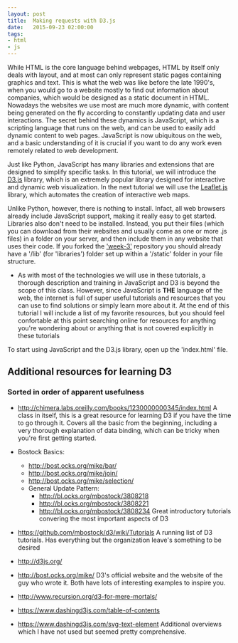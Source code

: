 ```yaml
---
layout: post
title:  Making requests with D3.js
date:   2015-09-23 02:00:00
tags:
- html
- js
---
```


While HTML is the core language behind webpages, HTML by itself only deals with layout, and at most can only represent static pages containing graphics and text. This is what the web was like before the late 1990's, when you would go to a website mostly to find out information about companies, which would be designed as a static document in HTML. Nowadays the websites we use most are much more dynamic, with content being generated on the fly according to constantly updating data and user interactions. The secret behind these dynamics is JavaScript, which is a scripting language that runs on the web, and can be used to easily add dynamic content to web pages. JavaScript is now ubiquitous on the web, and a basic understanding of it is crucial if you want to do any work even remotely related to web development. 

Just like Python, JavaScript has many libraries and extensions that are designed to simplify specific tasks. In this tutorial, we will introduce the [D3.js](http://d3js.org/) library, which is an extremely popular library designed for interactive and dynamic web visualization. In the next tutorial we will use the [Leaflet.js](http://leafletjs.com/) library, which automates the creation of interactive web maps.

Unlike Python, however, there is nothing to install. Infact, all web browsers already include JavaScript support, making it really easy to get started. Libraries also don't need to be installed. Instead, you put their files (which you can download from their websites and usually come as one or more .js files) in a folder on your server, and then include them in any website that uses their code. If you forked the ['week-3'](https://github.com/data-mining-the-city/week-3) repository you should already have a '/lib' (for 'libraries') folder set up within a '/static' folder in your file structure. 

* As with most of the technologies we will use in these tutorials, a thorough description and training in JavaScript and D3 is beyond the scope of this class. However, since JavaScript is **THE** language of the web, the internet is full of super useful tutorials and resources that you can use to find solutions or simply learn more about it. At the end of this tutorial I will include a list of my favorite resources, but you should feel confortable at this point searching online for resources for anything you're wondering about or anything that is not covered explicitly in these tutorials

To start using JavaScript and the D3.js library, open up the 'index.html' file.




## Additional resources for learning D3
### Sorted in order of apparent usefulness

- http://chimera.labs.oreilly.com/books/1230000000345/index.html
A class in itself, this is a great resource for learning D3 if you have the time to go through it. Covers all the basic from the beginning, including a very thorough explanation of data binding, which can be tricky when you're first getting started.

- Bostock Basics:
  - http://bost.ocks.org/mike/bar/
  - http://bost.ocks.org/mike/join/
  - http://bost.ocks.org/mike/selection/
  - General Update Pattern:
    -  http://bl.ocks.org/mbostock/3808218
    -  http://bl.ocks.org/mbostock/3808221
    -  http://bl.ocks.org/mbostock/3808234
Great introductory tutorials convering the most important aspects of D3

 - https://github.com/mbostock/d3/wiki/Tutorials
 A running list of D3 tutorials. Has everything but the organization leave's something to be desired

- http://d3js.org/
- http://bost.ocks.org/mike/
D3's official website and the website of the guy who wrote it. Both have lots of interesting examples to inspire you.

- http://www.recursion.org/d3-for-mere-mortals/
- https://www.dashingd3js.com/table-of-contents
- https://www.dashingd3js.com/svg-text-element
Additional overviews which I have not used but seemed pretty comprehensive.